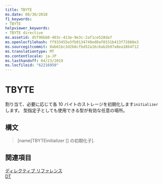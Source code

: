 ```yaml
---
title: TBYTE
ms.date: 08/30/2018
f1_keywords:
- TBYTE
helpviewer_keywords:
- TBYTE directive
ms.assetid: d5f96bb0-403c-413e-9e3c-2af1ce528da7
ms.openlocfilehash: ff933455e3fb9134749ed0af0331b413f72860e3
ms.sourcegitcommit: 0ab61bc3d2b6cfbd52a16c6ab2b97a8ea1864f12
ms.translationtype: MT
ms.contentlocale: ja-JP
ms.lasthandoff: 04/23/2019
ms.locfileid: "62216950"
---
```

# <a name="tbyte"></a>TBYTE

割り当て、必要に応じて各 10 バイトのストレージを初期化します`initializer`します。 型指定子としても使用できる型が有効な任意の場所。

## <a name="syntax"></a>構文

> [name]TBYTEinitializer [] の初期化子].

## <a name="see-also"></a>関連項目

[ディレクティブ リファレンス](../../assembler/masm/directives-reference.md)<br/>
[DT](../../assembler/masm/dt.md)<br/>